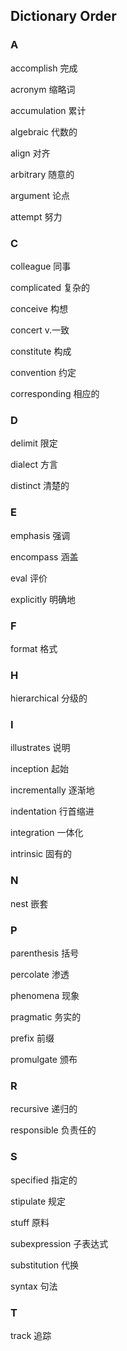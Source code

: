 ## Dictionary Order

### A

accomplish 完成

acronym 缩略词

accumulation 累计

algebraic 代数的

align 对齐

arbitrary 随意的

argument 论点

attempt 努力


### C

colleague 同事

complicated 复杂的

conceive 构想

concert v.一致

constitute 构成

convention 约定

corresponding 相应的


### D

delimit 限定

dialect 方言

distinct 清楚的


### E

emphasis 强调

encompass 涵盖

eval 评价

explicitly 明确地


### F

format 格式


### H

hierarchical 分级的


### I

illustrates 说明

inception 起始

incrementally 逐渐地

indentation 行首缩进

integration 一体化

intrinsic 固有的


### N

nest 嵌套


### P

parenthesis 括号

percolate 渗透

phenomena 现象

pragmatic 务实的

prefix 前缀

promulgate 颁布


### R

recursive 递归的

responsible 负责任的


### S

specified 指定的

stipulate 规定

stuff 原料

subexpression 子表达式

substitution 代换

syntax 句法


### T

track 追踪


